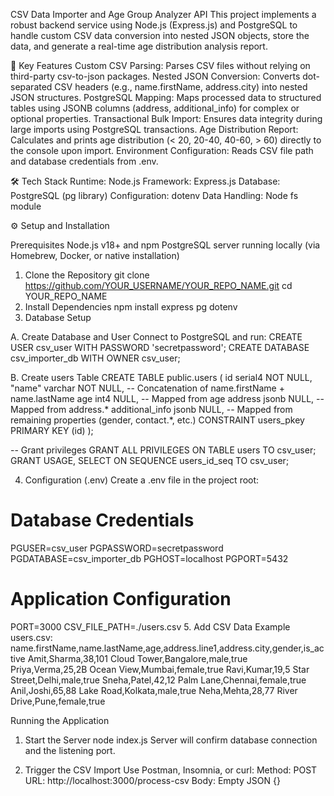CSV Data Importer and Age Group Analyzer API
This project implements a robust backend service using Node.js (Express.js) and PostgreSQL to handle custom CSV data conversion into nested JSON objects, store the data, and generate a real-time age distribution analysis report.

🚀 Key Features
Custom CSV Parsing: Parses CSV files without relying on third-party csv-to-json packages.
Nested JSON Conversion: Converts dot-separated CSV headers (e.g., name.firstName, address.city) into nested JSON structures.
PostgreSQL Mapping: Maps processed data to structured tables using JSONB columns (address, additional_info) for complex or optional properties.
Transactional Bulk Import: Ensures data integrity during large imports using PostgreSQL transactions.
Age Distribution Report: Calculates and prints age distribution (< 20, 20-40, 40-60, > 60) directly to the console upon import.
Environment Configuration: Reads CSV file path and database credentials from .env.

🛠️ Tech Stack
Runtime: Node.js
Framework: Express.js
Database: PostgreSQL (pg library)
Configuration: dotenv
Data Handling: Node fs module

⚙️ Setup and Installation

Prerequisites
Node.js v18+ and npm
PostgreSQL server running locally (via Homebrew, Docker, or native installation)
1. Clone the Repository
git clone https://github.com/YOUR_USERNAME/YOUR_REPO_NAME.git
cd YOUR_REPO_NAME
2. Install Dependencies
npm install express pg dotenv
3. Database Setup

A. Create Database and User
Connect to PostgreSQL and run:
CREATE USER csv_user WITH PASSWORD 'secretpassword';
CREATE DATABASE csv_importer_db WITH OWNER csv_user;

B. Create users Table
CREATE TABLE public.users (
    id serial4 NOT NULL,
    "name" varchar NOT NULL,      -- Concatenation of name.firstName + name.lastName
    age int4 NULL,                -- Mapped from age
    address jsonb NULL,           -- Mapped from address.*
    additional_info jsonb NULL,   -- Mapped from remaining properties (gender, contact.*, etc.)
    CONSTRAINT users_pkey PRIMARY KEY (id)
);

-- Grant privileges
GRANT ALL PRIVILEGES ON TABLE users TO csv_user;
GRANT USAGE, SELECT ON SEQUENCE users_id_seq TO csv_user;

4. Configuration (.env)
Create a .env file in the project root:

# Database Credentials
PGUSER=csv_user
PGPASSWORD=secretpassword
PGDATABASE=csv_importer_db
PGHOST=localhost
PGPORT=5432

# Application Configuration
PORT=3000
CSV_FILE_PATH=./users.csv
5. Add CSV Data
Example users.csv:
name.firstName,name.lastName,age,address.line1,address.city,gender,is_active
Amit,Sharma,38,101 Cloud Tower,Bangalore,male,true
Priya,Verma,25,2B Ocean View,Mumbai,female,true
Ravi,Kumar,19,5 Star Street,Delhi,male,true
Sneha,Patel,42,12 Palm Lane,Chennai,female,true
Anil,Joshi,65,88 Lake Road,Kolkata,male,true
Neha,Mehta,28,77 River Drive,Pune,female,true

Running the Application

1. Start the Server
node index.js
Server will confirm database connection and the listening port.

2. Trigger the CSV Import
Use Postman, Insomnia, or curl:
Method: POST
URL: http://localhost:3000/process-csv
Body: Empty JSON {}

